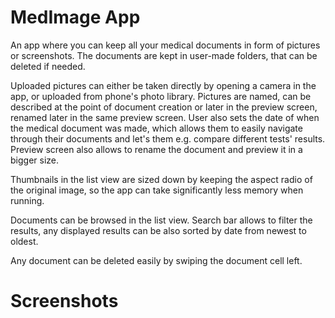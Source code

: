 
# MedImage App
An app where you can keep all your medical documents in form of pictures or screenshots. The documents are kept in user-made folders, that can be deleted if needed.

Uploaded pictures can either be taken directly by opening a camera in the app, or uploaded from phone's photo library.
Pictures are named, can be described at the point of document creation or later in the preview screen, renamed later in the same preview screen. User also sets the date of when the medical document was made, which allows them to easily navigate through their documents and let's them e.g. compare different tests' results.
Preview screen also allows to rename the document and preview it in a bigger size.

Thumbnails in the list view are sized down by keeping the aspect radio of the original image, so the app can take significantly less memory when running.

Documents can be browsed in the list view. Search bar allows to filter the results, any displayed results can be also sorted by date from newest to oldest.

Any document can be deleted easily by swiping the document cell left.


# Screenshots
